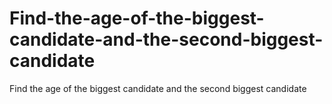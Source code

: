 # Find-the-age-of-the-biggest-candidate-and-the-second-biggest-candidate
Find the age of the biggest candidate and the second biggest candidate
